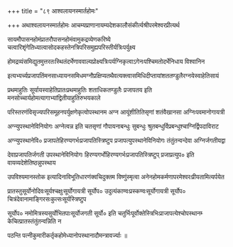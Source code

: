 +++
title = "८९ आश्वलायनस्मार्तहोमः"

+++
अथाश्वलायनस्मार्तहोमः आचम्यप्राणानायम्यदेशकालौसंकीर्त्यश्रीपरमेश्वरप्रीत्यर्थ

सायमौपासनहोमंप्रातरौपासनहोमंवामुकद्रव्येणकरिष्ये चत्वारिशृंगेतिध्यात्वासोदकहस्तेनत्रिपरिसमुह्यपरिस्तीर्यत्रिःपर्युक्ष्य

होमद्रव्यंसमिद्युतमुत्तरतःस्थितंदर्भेणाववाल्यप्रोक्ष्यत्रिःपर्यग्निकृत्वाऽगेनःपश्चिमतोदर्भेनिधाय विश्वानिन

इत्यभ्यर्च्यप्रजापतिंमनसाध्यायनसमिधमग्नौप्रक्षिप्यतथैवत्यक्त्वासमिधिदीप्तायांशततण्डुलैरग्नयेस्वाहेतिसायं

प्रथमाहुतिः सूर्यायस्वाहेतिप्रातःप्रथमाहुतिः शताधिकतण्डुलैः प्रजापतय इति मनसोच्चार्यहोमत्यागाभ्यांद्वितीयाहुतिरुभयकाले

परिस्तरणंविसृज्यपरिसमूहनपर्युक्षणेकृत्वोपस्थानम अग्न आयूंशीतितिसृणां शतंवैखानसा अग्निःपवमानोगायत्री

अग्न्युपस्थानेविनियोगः अग्नेत्वन्न इति चतसृणां गौपायनाबन्धुः सुबन्धुः श्रुतबन्धुर्विप्रबन्धुश्चाग्निर्द्विपदाविराट

अग्न्युपस्थानेवि० प्रजापतेहिरण्यगर्भःप्रजापतिस्त्रिष्टुप प्रजापत्युपस्थानेविनियोगः तंतुंतन्वन्देवा अग्निर्जगतीयद्वा

देवाप्रजापतिर्जगती उपस्थानेविनियोगः हिरण्यगर्भोहिरण्यगर्भःप्रजापतिस्त्रिष्टुप्‌ प्रजाप्रत्युप० इति वायव्यदेशेतिष्ठन्नुपस्थाय

उपविश्यमानस्तोक इत्यादिनाविभूतिधारणंक्वचिदुक्तम विष्णुंस्मृत्वा अनेनहोमकर्मणापरमेश्वरःप्रीयतामित्यर्पयेत

प्रातस्तुसूर्योनोदिवःसूर्यश्चक्षुःसूर्योगायत्री सूर्योप० उदुत्यंकाण्वःप्रस्कण्वःसूर्योगायत्री सूर्योप० चित्रंदेवानामाङ्गिरसःकुत्सःसूर्यस्त्रिष्टुप

सूर्योप० नमोमित्रस्यसुर्योभितपाःसूर्योजगती सूर्यो० इति चतुर्भिःपूर्वोक्तेस्त्रिभिःप्राजापत्येश्चोपस्थानम्‍ केचित्प्रातस्तंतुंतन्वन्निति न

पठन्ति पत्नीकुमारीकर्तृकहोमेध्यानोपस्थानादौमन्त्रावर्ज्याः ॥

